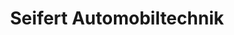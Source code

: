 ---
title: "Seifert Automobiltechnik"
url: /neuendettelsau/seifert-automobiltechnik/
shop: Autowerkstatt
---